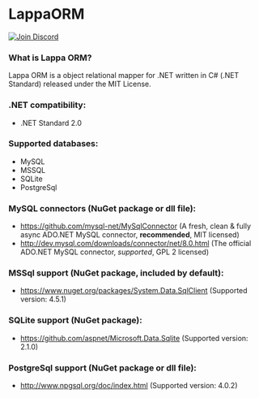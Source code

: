 # LappaORM

[![Join Discord](https://img.shields.io/badge/discord-join-7289DA.svg)](https://discord.gg/3wcx5rK)

### What is Lappa ORM?
Lappa ORM is a object relational mapper for .NET written in C# (.NET Standard) released under the MIT License.

### .NET compatibility:
- .NET Standard 2.0

### Supported databases:
- MySQL
- MSSQL
- SQLite
- PostgreSql

### MySQL connectors (NuGet package or dll file):
- https://github.com/mysql-net/MySqlConnector (A fresh, clean & fully async ADO.NET MySQL connector, **recommended**, MIT licensed)
- http://dev.mysql.com/downloads/connector/net/8.0.html (The official ADO.NET MySQL connector, *supported*, GPL 2 licensed)

### MSSql support (NuGet package, included by default):
- https://www.nuget.org/packages/System.Data.SqlClient (Supported version: 4.5.1)

### SQLite support (NuGet package):
- https://github.com/aspnet/Microsoft.Data.Sqlite (Supported version: 2.1.0)

### PostgreSql support (NuGet package or dll file):
- http://www.npgsql.org/doc/index.html (Supported version: 4.0.2)
